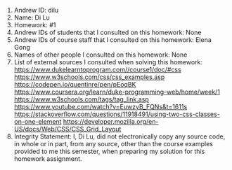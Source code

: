 1) Andrew ID: dilu
2) Name: Di Lu
3) Homework: #1
4) Andrew IDs of students that I consulted on this homework: None
5) Andrew IDs of course staff that I consulted on this homework: Elena Gong
6) Names of other people I consulted on this homework: None
7) List of external sources I consulted when solving this homework:
    https://www.dukelearntoprogram.com//course1/doc/#css
    https://www.w3schools.com/css/css_examples.asp
    https://codepen.io/quentinre/pen/pEoqBK
    https://www.coursera.org/learn/duke-programming-web/home/week/1
    https://www.w3schools.com/tags/tag_link.asp
    https://www.youtube.com/watch?v=EuwzyB_FQNs&t=1611s
    https://stackoverflow.com/questions/11918491/using-two-css-classes-on-one-element
    https://developer.mozilla.org/en-US/docs/Web/CSS/CSS_Grid_Layout
8) Integrity Statement: I, Di Lu, did not electronically copy any
source code, in whole or in part, from any source, other than the course
examples provided to me this semester, when preparing my solution for this
homework assignment.    